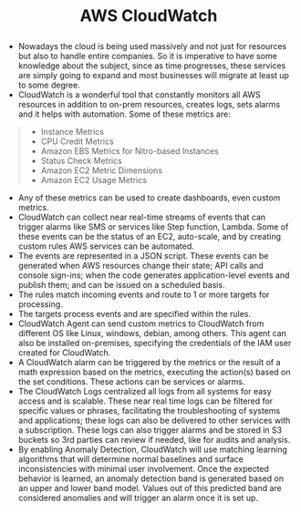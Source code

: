 # <p align="center"> AWS CloudWatch

* Nowadays the cloud is being used massively and not just for resources but also to handle entire companies. So it is imperative to have some knowledge about the subject, since as time progresses, these services are simply going to expand and most businesses will migrate at least up to some degree.
* CloudWatch is a wonderful tool that constantly monitors all AWS resources in addition to on-prem resources, creates logs, sets alarms and it helps with automation. Some of these metrics are:
> * Instance Metrics
> * CPU Credit Metrics
> * Amazon EBS Metrics for Nitro-based Instances
> * Status Check Metrics
> * Amazon EC2 Metric Dimensions
> * Amazon EC2 Usage Metrics
  
* Any of these metrics can be used to create dashboards, even custom metrics.
* CloudWatch can collect near real-time streams of events that can trigger alarms like SMS or services like Step function, Lambda. Some of these events can be the status of an EC2, auto-scale, and by creating custom rules AWS services can be automated.
 * The events are represented in a JSON script. These events can be generated when AWS resources change their state; API calls and console sign-ins; when the code generates application-level events and publish them; and can be issued on a scheduled basis.
* The rules match incoming events and route to 1 or more targets for processing.
* The targets process events and are specified within the rules.
* CloudWatch Agent can send custom metrics to CloudWatch from different OS like Linux, windows, debian, among others. This agent can also be installed on-premises, specifying the credentials of the IAM user created for CloudWatch.
* A CloudWatch alarm can be triggered by the metrics or the result of a math expression based on the metrics, executing the action(s) based on the set conditions. These actions can be services or alarms.
*  The CloudWatch Logs centralized all logs from all systems for easy access and is scalable. These near real time logs can be filtered for specific values or phrases, facilitating the troubleshooting of systems and applications; these logs can also be delivered to other services with a subscription. These logs can also trigger alarms and be stored in S3 buckets so 3rd parties can review if needed, like for audits and analysis.
* By enabling Anomaly Detection, CloudWatch will use matching learning algorithms that will determine normal baselines and surface inconsistencies with minimal user involvement. Once the expected behavior is learned, an anomaly detection band is generated based on an upper and lower band model. Values out of this predicted band are considered anomalies  and will trigger an alarm once it is set up.
